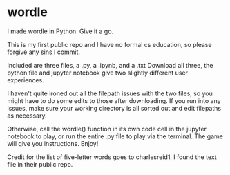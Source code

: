 # wordle
I made wordle in Python. Give it a go.

This is my first public repo and I have no formal cs education, so please forgive any sins I commit.

Included are three files, a .py, a .ipynb, and a .txt
Download all three, the python file and jupyter notebook give two slightly different user experiences.

I haven't quite ironed out all the filepath issues with the two files, so you might have to do some edits to those after downloading. If you run into any issues, make sure your working directory is all sorted out and edit filepaths as necessary.

Otherwise, call the wordle() function in its own code cell in the jupyter notebook to play, or run the entire .py file to play via the terminal. The game will give you instructions. Enjoy!

Credit for the list of five-letter words goes to charlesreid1, I found the text file in their public repo.
